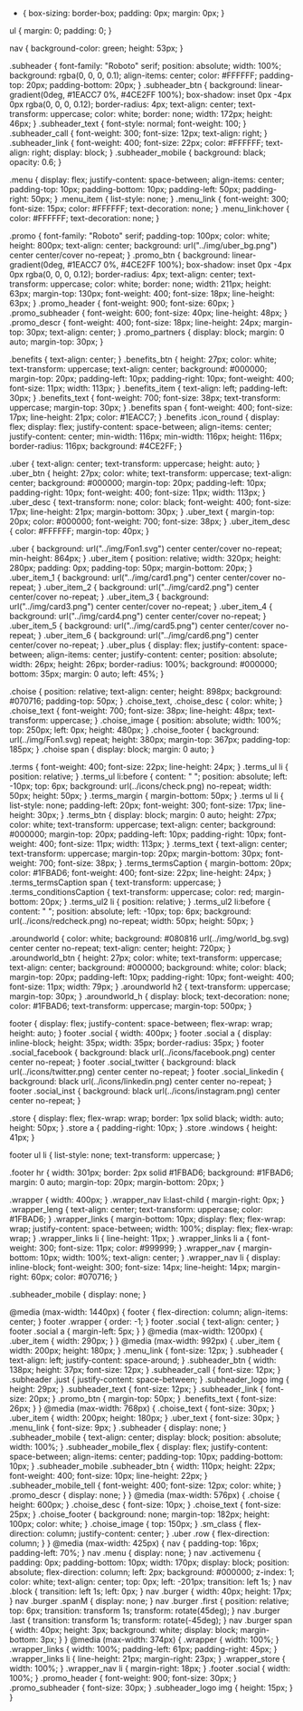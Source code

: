 * {
  box-sizing: border-box;
  padding: 0px;
  margin: 0px;
}

ul {
  margin: 0;
  padding: 0;
}

nav {
  background-color: green;
  height: 53px;
}

.subheader {
  font-family: "Roboto" serif;
  position: absolute;
  width: 100%;
  background: rgba(0, 0, 0, 0.1);
  align-items: center;
  color: #FFFFFF;
  padding-top: 20px;
  padding-bottom: 20px;
}
.subheader_btn {
  background: linear-gradient(0deg, #1EACC7 0%, #4CE2FF 100%);
  box-shadow: inset 0px -4px 0px rgba(0, 0, 0, 0.12);
  border-radius: 4px;
  text-align: center;
  text-transform: uppercase;
  color: white;
  border: none;
  width: 172px;
  height: 46px;
}
.subheader_text {
  font-style: normal;
  font-weight: 100;
}
.subheader_call {
  font-weight: 300;
  font-size: 12px;
  text-align: right;
}
.subheader_link {
  font-weight: 400;
  font-size: 22px;
  color: #FFFFFF;
  text-align: right;
  display: block;
}
.subheader_mobile {
  background: black;
  opacity: 0.6;
}

.menu {
  display: flex;
  justify-content: space-between;
  align-items: center;
  padding-top: 10px;
  padding-bottom: 10px;
  padding-left: 50px;
  padding-right: 50px;
}
.menu_item {
  list-style: none;
}
.menu_link {
  font-weight: 300;
  font-size: 15px;
  color: #FFFFFF;
  text-decoration: none;
}
.menu_link:hover {
  color: #FFFFFF;
  text-decoration: none;
}

.promo {
  font-family: "Roboto" serif;
  padding-top: 100px;
  color: white;
  height: 800px;
  text-align: center;
  background: url("../img/uber_bg.png") center center/cover no-repeat;
}
.promo_btn {
  background: linear-gradient(0deg, #1EACC7 0%, #4CE2FF 100%);
  box-shadow: inset 0px -4px 0px rgba(0, 0, 0, 0.12);
  border-radius: 4px;
  text-align: center;
  text-transform: uppercase;
  color: white;
  border: none;
  width: 211px;
  height: 63px;
  margin-top: 130px;
  font-weight: 400;
  font-size: 18px;
  line-height: 63px;
}
.promo_header {
  font-weight: 900;
  font-size: 60px;
}
.promo_subheader {
  font-weight: 600;
  font-size: 40px;
  line-height: 48px;
}
.promo_descr {
  font-weight: 400;
  font-size: 18px;
  line-height: 24px;
  margin-top: 30px;
  text-align: center;
}
.promo_partners {
  display: block;
  margin: 0 auto;
  margin-top: 30px;
}

.benefits {
  text-align: center;
}
.benefits_btn {
  height: 27px;
  color: white;
  text-transform: uppercase;
  text-align: center;
  background: #000000;
  margin-top: 20px;
  padding-left: 10px;
  padding-right: 10px;
  font-weight: 400;
  font-size: 11px;
  width: 113px;
}
.benefits_item {
  text-align: left;
  padding-left: 30px;
}
.benefits_text {
  font-weight: 700;
  font-size: 38px;
  text-transform: uppercase;
  margin-top: 30px;
}
.benefits span {
  font-weight: 400;
  font-size: 17px;
  line-height: 21px;
  color: #1EACC7;
}
.benefits .icon_round {
  display: flex;
  display: flex;
  justify-content: space-between;
  align-items: center;
  justify-content: center;
  min-width: 116px;
  min-width: 116px;
  height: 116px;
  border-radius: 116px;
  background: #4CE2FF;
}

.uber {
  text-align: center;
  text-transform: uppercase;
  height: auto;
}
.uber_btn {
  height: 27px;
  color: white;
  text-transform: uppercase;
  text-align: center;
  background: #000000;
  margin-top: 20px;
  padding-left: 10px;
  padding-right: 10px;
  font-weight: 400;
  font-size: 11px;
  width: 113px;
}
.uber_desc {
  text-transform: none;
  color: black;
  font-weight: 400;
  font-size: 17px;
  line-height: 21px;
  margin-bottom: 30px;
}
.uber_text {
  margin-top: 20px;
  color: #000000;
  font-weight: 700;
  font-size: 38px;
}
.uber_item_desc {
  color: #FFFFFF;
  margin-top: 40px;
}

.uber {
  background: url("../img/Fon1.svg") center center/cover no-repeat;
  min-height: 864px;
}
.uber_item {
  position: relative;
  width: 320px;
  height: 280px;
  padding: 0px;
  padding-top: 50px;
  margin-bottom: 20px;
}
.uber_item_1 {
  background: url("../img/card1.png") center center/cover no-repeat;
}
.uber_item_2 {
  background: url("../img/card2.png") center center/cover no-repeat;
}
.uber_item_3 {
  background: url("../img/card3.png") center center/cover no-repeat;
}
.uber_item_4 {
  background: url("../img/card4.png") center center/cover no-repeat;
}
.uber_item_5 {
  background: url("../img/card5.png") center center/cover no-repeat;
}
.uber_item_6 {
  background: url("../img/card6.png") center center/cover no-repeat;
}
.uber_plus {
  display: flex;
  justify-content: space-between;
  align-items: center;
  justify-content: center;
  position: absolute;
  width: 26px;
  height: 26px;
  border-radius: 100%;
  background: #000000;
  bottom: 35px;
  margin: 0 auto;
  left: 45%;
}

.choise {
  position: relative;
  text-align: center;
  height: 898px;
  background: #070716;
  padding-top: 50px;
}
.choise_text, .choise_desc {
  color: white;
}
.choise_text {
  font-weight: 700;
  font-size: 38px;
  line-height: 48px;
  text-transform: uppercase;
}
.choise_image {
  position: absolute;
  width: 100%;
  top: 250px;
  left: 0px;
  height: 480px;
}
.choise_footer {
  background: url(../img/Fon1.svg) repeat;
  height: 380px;
  margin-top: 367px;
  padding-top: 185px;
}
.choise span {
  display: block;
  margin: 0 auto;
}

.terms {
  font-weight: 400;
  font-size: 22px;
  line-height: 24px;
}
.terms_ul li {
  position: relative;
}
.terms_ul li:before {
  content: " ";
  position: absolute;
  left: -10px;
  top: 6px;
  background: url(../icons/check.png) no-repeat;
  width: 50px;
  height: 50px;
}
.terms_margin {
  margin-bottom: 50px;
}
.terms ul li {
  list-style: none;
  padding-left: 20px;
  font-weight: 300;
  font-size: 17px;
  line-height: 30px;
}
.terms_btn {
  display: block;
  margin: 0 auto;
  height: 27px;
  color: white;
  text-transform: uppercase;
  text-align: center;
  background: #000000;
  margin-top: 20px;
  padding-left: 10px;
  padding-right: 10px;
  font-weight: 400;
  font-size: 11px;
  width: 113px;
}
.terms_text {
  text-align: center;
  text-transform: uppercase;
  margin-top: 20px;
  margin-bottom: 30px;
  font-weight: 700;
  font-size: 38px;
}
.terms_termsCaption {
  margin-bottom: 20px;
  color: #1FBAD6;
  font-weight: 400;
  font-size: 22px;
  line-height: 24px;
}
.terms_termsCaption span {
  text-transform: uppercase;
}
.terms_conditionsCaption {
  text-transform: uppercase;
  color: red;
  margin-bottom: 20px;
}
.terms_ul2 li {
  position: relative;
}
.terms_ul2 li:before {
  content: " ";
  position: absolute;
  left: -10px;
  top: 6px;
  background: url(../icons/redcheck.png) no-repeat;
  width: 50px;
  height: 50px;
}

.aroundworld {
  color: white;
  background: #080816 url(../img/world_bg.svg) center center no-repeat;
  text-align: center;
  height: 720px;
}
.aroundworld_btn {
  height: 27px;
  color: white;
  text-transform: uppercase;
  text-align: center;
  background: #000000;
  background: white;
  color: black;
  margin-top: 20px;
  padding-left: 10px;
  padding-right: 10px;
  font-weight: 400;
  font-size: 11px;
  width: 79px;
}
.aroundworld h2 {
  text-transform: uppercase;
  margin-top: 30px;
}
.aroundworld_h {
  display: block;
  text-decoration: none;
  color: #1FBAD6;
  text-transform: uppercase;
  margin-top: 500px;
}

footer {
  display: flex;
  justify-content: space-between;
  flex-wrap: wrap;
  height: auto;
}
footer .social {
  width: 400px;
}
footer .social a {
  display: inline-block;
  height: 35px;
  width: 35px;
  border-radius: 35px;
}
footer .social_facebook {
  background: black url(../icons/facebook.png) center center no-repeat;
}
footer .social_twitter {
  background: black url(../icons/twitter.png) center center no-repeat;
}
footer .social_linkedin {
  background: black url(../icons/linkedin.png) center center no-repeat;
}
footer .social_inst {
  background: black url(../icons/instagram.png) center center no-repeat;
}

.store {
  display: flex;
  flex-wrap: wrap;
  border: 1px solid black;
  width: auto;
  height: 50px;
}
.store a {
  padding-right: 10px;
}
.store .windows {
  height: 41px;
}

footer ul li {
  list-style: none;
  text-transform: uppercase;
}

.footer hr {
  width: 301px;
  border: 2px solid #1FBAD6;
  background: #1FBAD6;
  margin: 0 auto;
  margin-top: 20px;
  margin-bottom: 20px;
}

.wrapper {
  width: 400px;
}
.wrapper_nav li:last-child {
  margin-right: 0px;
}
.wrapper_leng {
  text-align: center;
  text-transform: uppercase;
  color: #1FBAD6;
}
.wrapper_links {
  margin-bottom: 10px;
  display: flex;
  flex-wrap: wrap;
  justify-content: space-between;
  width: 100%;
  display: flex;
  flex-wrap: wrap;
}
.wrapper_links li {
  line-height: 11px;
}
.wrapper_links li a {
  font-weight: 300;
  font-size: 11px;
  color: #999999;
}
.wrapper_nav {
  margin-bottom: 10px;
  width: 100%;
  text-align: center;
}
.wrapper_nav li {
  display: inline-block;
  font-weight: 300;
  font-size: 14px;
  line-height: 14px;
  margin-right: 60px;
  color: #070716;
}

.subheader_mobile {
  display: none;
}

@media (max-width: 1440px) {
  footer {
    flex-direction: column;
    align-items: center;
  }
  footer .wrapper {
    order: -1;
  }
  footer .social {
    text-align: center;
  }
  footer .social a {
    margin-left: 5px;
  }
}
@media (max-width: 1200px) {
  .uber_item {
    width: 290px;
  }
}
@media (max-width: 992px) {
  .uber_item {
    width: 200px;
    height: 180px;
  }
  .menu_link {
    font-size: 12px;
  }
  .subheader {
    text-align: left;
    justify-content: space-around;
  }
  .subheader_btn {
    width: 138px;
    height: 37px;
    font-size: 12px;
  }
  .subheader_call {
    font-size: 12px;
  }
  .subheader .just {
    justify-content: space-between;
  }
  .subheader_logo img {
    height: 29px;
  }
  .subheader_text {
    font-size: 12px;
  }
  .subheader_link {
    font-size: 20px;
  }
  .promo_btn {
    margin-top: 50px;
  }
  .benefits_text {
    font-size: 26px;
  }
}
@media (max-width: 768px) {
  .choise_text {
    font-size: 30px;
  }
  .uber_item {
    width: 200px;
    height: 180px;
  }
  .uber_text {
    font-size: 30px;
  }
  .menu_link {
    font-size: 9px;
  }
  .subheader {
    display: none;
  }
  .subheader_mobile {
    text-align: center;
    display: block;
    position: absolute;
    width: 100%;
  }
  .subheader_mobile_flex {
    display: flex;
    justify-content: space-between;
    align-items: center;
    padding-top: 10px;
    padding-bottom: 10px;
  }
  .subheader_mobile .subheader_btn {
    width: 110px;
    height: 22px;
    font-weight: 400;
    font-size: 10px;
    line-height: 22px;
  }
  .subheader_mobile_tell {
    font-weight: 400;
    font-size: 12px;
    color: white;
  }
  .promo_descr {
    display: none;
  }
}
@media (max-width: 576px) {
  .choise {
    height: 600px;
  }
  .choise_desc {
    font-size: 10px;
  }
  .choise_text {
    font-size: 25px;
  }
  .choise_footer {
    background: none;
    margin-top: 182px;
    height: 100px;
    color: white;
  }
  .choise_image {
    top: 150px;
  }
  .sm_class {
    flex-direction: column;
    justify-content: center;
  }
  .uber .row {
    flex-direction: column;
  }
}
@media (max-width: 425px) {
  nav {
    padding-top: 16px;
    padding-left: 70%;
  }
  nav .menu {
    display: none;
  }
  nav .activemenu {
    padding: 0px;
    padding-bottom: 10px;
    width: 170px;
    display: block;
    position: absolute;
    flex-direction: column;
    left: 2px;
    background: #000000;
    z-index: 1;
    color: white;
    text-align: center;
    top: 0px;
    left: -201px;
    transition: left 1s;
  }
  nav .block {
    transition: left 1s;
    left: 0px;
  }
  nav .burger {
    width: 40px;
    height: 17px;
  }
  nav .burger .spanM {
    display: none;
  }
  nav .burger .first {
    position: relative;
    top: 6px;
    transition: transform 1s;
    transform: rotate(45deg);
  }
  nav .burger .last {
    transition: transform 1s;
    transform: rotate(-45deg);
  }
  nav .burger span {
    width: 40px;
    height: 3px;
    background: white;
    display: block;
    margin-bottom: 3px;
  }
}
@media (max-width: 374px) {
  .wrapper {
    width: 100%;
  }
  .wrapper_links {
    width: 100%;
    padding-left: 61px;
    padding-right: 45px;
  }
  .wrapper_links li {
    line-height: 21px;
    margin-right: 23px;
  }
  .wrapper_store {
    width: 100%;
  }
  .wrapper_nav li {
    margin-right: 18px;
  }
  .footer .social {
    width: 100%;
  }
  .promo_header {
    font-weight: 900;
    font-size: 30px;
  }
  .promo_subheader {
    font-size: 30px;
  }
  .subheader_logo img {
    height: 15px;
  }
}